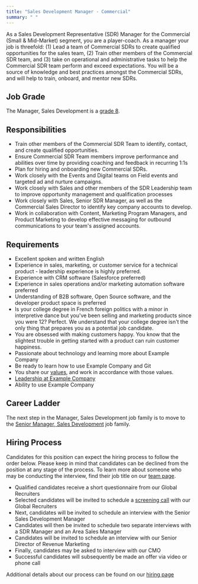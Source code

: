 ```yaml
---
title: "Sales Development Manager - Commercial"
summary: " "
---
```


As a Sales Development Representative (SDR) Manager for the Commercial (Small & Mid-Market) segment, you are a player-coach. As a manager your job is threefold: (1) Lead a team of Commercial SDRs to create qualified opportunities for the sales team, (2) Train other members of the Commercial SDR team, and (3) take on operational and administrative tasks to help the Commercial SDR  team perform and exceed expectations. You will be a source of knowledge and best practices amongst the Commercial SDRs, and will help to train, onboard, and mentor new SDRs.

## Job Grade

The Manager, Sales Development is a [grade 8](/handbook/total-rewards/compensation/compensation-calculator/#example_company-job-grades).

## Responsibilities

- Train other members of the Commercial SDR Team to identify, contact, and create qualified opportunities.
- Ensure Commercial SDR Team members improve performance and abilities over time by providing coaching and feedback in recurring 1:1s
- Plan for hiring and onboarding new Commercial SDRs.
- Work closely with the Events and Digital teams on Field events and targeted ad and nurture campaigns.
- Work closely with Sales and other members of the SDR Leadership team to improve opportunity management and qualification processes
- Work closely with Sales, Senior SDR Manager, as well as the Commercial Sales Director to identify key company accounts to develop.
- Work in collaboration with Content, Marketing Program Managers, and Product Marketing to develop effective messaging for outbound communications to your team's assigned accounts.

## Requirements

- Excellent spoken and written English
- Experience in sales, marketing, or customer service for a technical product - leadership experience is highly preferred.
- Experience with CRM software (Salesforce preferred)
- Experience in sales operations and/or marketing automation software preferred
- Understanding of B2B software, Open Source software, and the developer product space is preferred
- Is your college degree in French foreign politics with a minor in interpretive dance but you've been selling and marketing products since you were 12? Perfect. We understand that your college degree isn't the only thing that prepares you as a potential job candidate.
- You are obsessed with making customers happy. You know that the slightest trouble in getting started with a product can ruin customer happiness.
- Passionate about technology and learning more about Example Company
- Be ready to learn how to use Example Company and Git
- You share our [values](/handbook/values/), and work in accordance with those values.
- [Leadership at Example Company](/handbook/company/structure/#management-group)
- Ability to use Example Company

## Career Ladder

The next step in the Manager, Sales Development job family is to move to the [Senior Manager, Sales Development](/job-families/marketing/senior-sales-development-manager-acceleration/) job family.

## Hiring Process

Candidates for this position can expect the hiring process to follow the order below. Please keep in mind that candidates can be declined from the position at any stage of the process. To learn more about someone who may be conducting the interview, find their job title on our [team page](/handbook/company/team/).

- Qualified candidates receive a short questionnaire from our Global Recruiters
- Selected candidates will be invited to schedule a [screening call](/handbook/hiring/#screening-call) with our Global Recruiters
- Next, candidates will be invited to schedule an interview with the Senior Sales Development Manager
- Candidates will then be invited to schedule two separate interviews with a SDR Manager and an Area Sales Manager
- Candidates will be invited to schedule an interview with our Senior Director of Revenue Marketing
- Finally, candidates may be asked to interview with our CMO
- Successful candidates will subsequently be made an offer via video or phone call

Additional details about our process can be found on our [hiring page](/handbook/hiring/)

